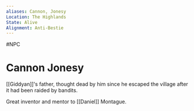 ```yaml
---
aliases: Cannon, Jonesy
Location: The Highlands
State: Alive
Alignment: Anti-Bestie
---
```

#NPC
# Cannon Jonesy
[[Giddyan]]'s father, thought dead by him since he escaped the village after it had been raided by bandits.

Great inventor and mentor to [[Daniel]] Montague.